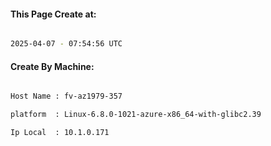 
   
#### This Page Create at:

```bash

2025-04-07 - 07:54:56 UTC

```

#### Create By Machine:

```bash

Host Name : fv-az1979-357

platform  : Linux-6.8.0-1021-azure-x86_64-with-glibc2.39

Ip Local  : 10.1.0.171

```

